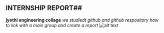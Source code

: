 ## INTERNSHIP REPORT##
**jyothi engineering collage**
*we studiedt github and github respository how to link with a main group and create a report*
![alt text](https://user-images.githubusercontent.com/132329900/235633911-c5e09dd4-0b40-4124-b879-3ff2454bec49.png)
